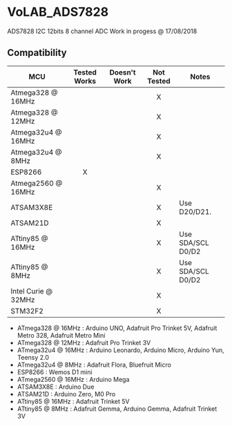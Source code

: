 VoLAB_ADS7828
=============

ADS7828 I2C 12bits 8 channel ADC
Work in progess @ 17/08/2018

<!-- START COMPATIBILITY TABLE -->

## Compatibility

MCU                | Tested Works | Doesn't Work | Not Tested  | Notes
------------------ | :----------: | :----------: | :---------: | -----
Atmega328 @ 16MHz  |              |              |      X      | 
Atmega328 @ 12MHz  |              |              |      X      | 
Atmega32u4 @ 16MHz |              |              |      X      | 
Atmega32u4 @ 8MHz  |              |              |      X      | 
ESP8266            |      X       |              |             | 
Atmega2560 @ 16MHz |              |              |      X      | 
ATSAM3X8E          |              |              |      X      | Use D20/D21.
ATSAM21D           |              |              |      X      | 
ATtiny85 @ 16MHz   |              |              |      X      | Use SDA/SCL D0/D2
ATtiny85 @ 8MHz    |              |              |      X      | Use SDA/SCL D0/D2
Intel Curie @ 32MHz|              |              |      X      | 
STM32F2            |              |              |      X      | 

  * ATmega328 @ 16MHz : Arduino UNO, Adafruit Pro Trinket 5V, Adafruit Metro 328, Adafruit Metro Mini
  * ATmega328 @ 12MHz : Adafruit Pro Trinket 3V
  * ATmega32u4 @ 16MHz : Arduino Leonardo, Arduino Micro, Arduino Yun, Teensy 2.0
  * ATmega32u4 @ 8MHz : Adafruit Flora, Bluefruit Micro
  * ESP8266 : Wemos D1 mini
  * ATmega2560 @ 16MHz : Arduino Mega
  * ATSAM3X8E : Arduino Due
  * ATSAM21D : Arduino Zero, M0 Pro
  * ATtiny85 @ 16MHz : Adafruit Trinket 5V
  * ATtiny85 @ 8MHz : Adafruit Gemma, Arduino Gemma, Adafruit Trinket 3V

<!-- END COMPATIBILITY TABLE -->
